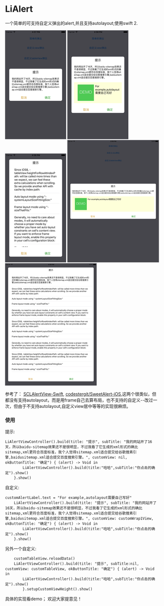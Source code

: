 # LiAlert

一个简单的可支持自定义弹出的alert,并且支持autolayout;使用swift 2.


![alert1](https://raw.githubusercontent.com/kuanglijun312/LiAlert/master/screenshot/alert1.png) 
![alert2](https://raw.githubusercontent.com/kuanglijun312/LiAlert/master/screenshot/alert2.png) 
![alert3](https://raw.githubusercontent.com/kuanglijun312/LiAlert/master/screenshot/alert3.png)
![alert4](https://raw.githubusercontent.com/kuanglijun312/LiAlert/master/screenshot/alert4.png)
![alert5](https://raw.githubusercontent.com/kuanglijun312/LiAlert/master/screenshot/alert5.png)

参考了： [SCLAlertView-Swift](https://github.com/vikmeup/SCLAlertView-Swift),
[codestergit/SweetAlert-iOS](https://github.com/codestergit/SweetAlert-iOS),这两个很类似，但都没有支持autolayout，而是用frame自己去算布局，也不支持的自定义--改过一次，但由于不支持autolayout,自定义view居中等等的实现很麻烦。

### 使用
提示:

	LiAlertViewController().build(title: "提示", subTitle: "我的网站开了16天，所以baidu-sitemap效果还不是很明显，不过我看了它生成的xml形式的确比sitemap,xml更符合百度标准，我个人觉得sitemap.xml适合提交给谷歌搜素引擎,baidusitemap.xml适合提交百度搜索引擎。", customView: nil, okButtonTitle: "确定") { (alert) -> Void in
            LiAlertViewController().build(title:"哈哈",subTitle:"你点击的确定").show()
        }.show()
        
自定义:
	
	customAlertLabel.text = "For example,autolayout需要自己写好"
        LiAlertViewController().build(title: "提示", subTitle: "我的网站开了16天，所以baidu-sitemap效果还不是很明显，不过我看了它生成的xml形式的确比sitemap,xml更符合百度标准，我个人觉得sitemap.xml适合提交给谷歌搜素引擎,baidusitemap.xml适合提交百度搜索引擎。", customView: customWrap1View, okButtonTitle: "确定") { (alert) -> Void in
            LiAlertViewController().build(title:"哈哈",subTitle:"你点击的确定").show()
        }.show()
        
另外一个自定义:

       	customTableView.reloadData()
        LiAlertViewController().build(title: "提示", subTitle:nil, customView: customTableView, okButtonTitle: "确定") { (alert) -> Void in
            LiAlertViewController().build(title:"哈哈",subTitle:"你点击的确定").show()
            }.setupCustomViewHeight().show()
            
具体的实现看demo；
欢迎大家提意见！